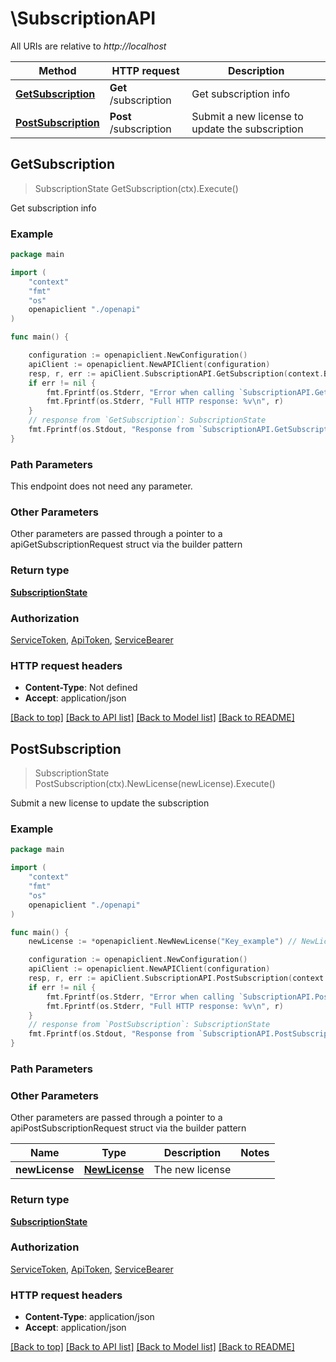 # \SubscriptionAPI

All URIs are relative to *http://localhost*

Method | HTTP request | Description
------------- | ------------- | -------------
[**GetSubscription**](SubscriptionAPI.md#GetSubscription) | **Get** /subscription | Get subscription info
[**PostSubscription**](SubscriptionAPI.md#PostSubscription) | **Post** /subscription | Submit a new license to update the subscription



## GetSubscription

> SubscriptionState GetSubscription(ctx).Execute()

Get subscription info



### Example

```go
package main

import (
    "context"
    "fmt"
    "os"
    openapiclient "./openapi"
)

func main() {

    configuration := openapiclient.NewConfiguration()
    apiClient := openapiclient.NewAPIClient(configuration)
    resp, r, err := apiClient.SubscriptionAPI.GetSubscription(context.Background()).Execute()
    if err != nil {
        fmt.Fprintf(os.Stderr, "Error when calling `SubscriptionAPI.GetSubscription``: %v\n", err)
        fmt.Fprintf(os.Stderr, "Full HTTP response: %v\n", r)
    }
    // response from `GetSubscription`: SubscriptionState
    fmt.Fprintf(os.Stdout, "Response from `SubscriptionAPI.GetSubscription`: %v\n", resp)
}
```

### Path Parameters

This endpoint does not need any parameter.

### Other Parameters

Other parameters are passed through a pointer to a apiGetSubscriptionRequest struct via the builder pattern


### Return type

[**SubscriptionState**](SubscriptionState.md)

### Authorization

[ServiceToken](../README.md#ServiceToken), [ApiToken](../README.md#ApiToken), [ServiceBearer](../README.md#ServiceBearer)

### HTTP request headers

- **Content-Type**: Not defined
- **Accept**: application/json

[[Back to top]](#) [[Back to API list]](../README.md#documentation-for-api-endpoints)
[[Back to Model list]](../README.md#documentation-for-models)
[[Back to README]](../README.md)


## PostSubscription

> SubscriptionState PostSubscription(ctx).NewLicense(newLicense).Execute()

Submit a new license to update the subscription



### Example

```go
package main

import (
    "context"
    "fmt"
    "os"
    openapiclient "./openapi"
)

func main() {
    newLicense := *openapiclient.NewNewLicense("Key_example") // NewLicense | The new license

    configuration := openapiclient.NewConfiguration()
    apiClient := openapiclient.NewAPIClient(configuration)
    resp, r, err := apiClient.SubscriptionAPI.PostSubscription(context.Background()).NewLicense(newLicense).Execute()
    if err != nil {
        fmt.Fprintf(os.Stderr, "Error when calling `SubscriptionAPI.PostSubscription``: %v\n", err)
        fmt.Fprintf(os.Stderr, "Full HTTP response: %v\n", r)
    }
    // response from `PostSubscription`: SubscriptionState
    fmt.Fprintf(os.Stdout, "Response from `SubscriptionAPI.PostSubscription`: %v\n", resp)
}
```

### Path Parameters



### Other Parameters

Other parameters are passed through a pointer to a apiPostSubscriptionRequest struct via the builder pattern


Name | Type | Description  | Notes
------------- | ------------- | ------------- | -------------
 **newLicense** | [**NewLicense**](NewLicense.md) | The new license | 

### Return type

[**SubscriptionState**](SubscriptionState.md)

### Authorization

[ServiceToken](../README.md#ServiceToken), [ApiToken](../README.md#ApiToken), [ServiceBearer](../README.md#ServiceBearer)

### HTTP request headers

- **Content-Type**: application/json
- **Accept**: application/json

[[Back to top]](#) [[Back to API list]](../README.md#documentation-for-api-endpoints)
[[Back to Model list]](../README.md#documentation-for-models)
[[Back to README]](../README.md)

